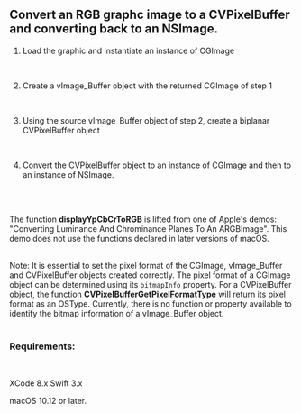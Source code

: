 ## Convert an RGB graphc image to a CVPixelBuffer and converting back to an NSImage.

1) Load the graphic and instantiate an instance of CGImage
<br />

2) Create a vImage_Buffer object with the returned CGImage of step 1
<br />

3) Using the source vImage_Buffer object of step 2, create a biplanar CVPixelBuffer object
<br />

4) Convert the CVPixelBuffer object to an instance of CGImage and then to an instance of NSImage.
<br />
<br />

The function **displayYpCbCrToRGB** is lifted from one of Apple's demos: "Converting Luminance And Chrominance Planes To An ARGBImage". This demo does not use the functions declared in later versions of macOS.
<br />
<br />

Note: It is essential to set the pixel format of the CGImage, vImage_Buffer and CVPixelBuffer objects created correctly. The pixel format of a CGImage object can be determined using its `bitmapInfo` property. For a CVPixelBuffer object, the function **CVPixelBufferGetPixelFormatType** will return its pixel format as an OSType. Currently, there is no function or property available to identify the bitmap information of a vImage_Buffer object.
<br />
<br />

### Requirements:
<br />

XCode 8.x Swift 3.x
<br />

macOS 10.12 or later.
